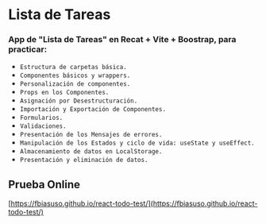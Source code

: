 # Lista de Tareas

### App de "Lista de Tareas" en Recat + Vite + Boostrap, para practicar:

* `Estructura de carpetas básica.`
* `Componentes básicos y wrappers.`
* `Personalización de componentes.`
* `Props en los Componentes.`
* `Asignación por Desestructuración.`
* `Importación y Exportación de Componentes.`
* `Formularios.`
* `Validaciones.`
* `Presentación de los Mensajes de errores.`
* `Manipulación de los Estados y ciclo de vida: useState y useEffect.`
* `Almacenamiento de datos en LocalStorage.`
* `Presentación y eliminación de datos.`

## Prueba Online

[https://fbiasuso.github.io/react-todo-test/](https://fbiasuso.github.io/react-todo-test/)
